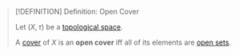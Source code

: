 >[!DEFINITION] Definition: Open Cover
>
>Let $(X, \tau)$ be a [topological space](../Topological%20Spaces/Topological%20Space.md).
>
>A [cover](Cover.md) of $X$ is an **open cover** iff all of its elements are [open sets](../Topological%20Spaces/Open%20Subset.md).
>